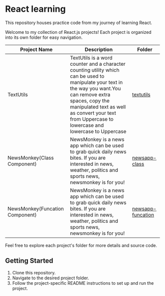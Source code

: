# React learning
This repository houses practice code from my journey of learning React.

Welcome to my collection of React.js projects! Each project is organized into its own folder for easy navigation.

| Project Name           | Description                          | Folder              |
|------------------------|--------------------------------------|---------------------|
| TextUtils | TextUtils is a word counter and a character counting utility which can be used to manipulate your text in the way you want.You can remove extra spaces, copy the manipulated text as well as convert your text from Uppercase to lowercase and lowercase to Uppercase                   | [textutils](https://github.com/Ja-yy/react-learning/tree/master/textutils)         |
| NewsMonkey(Class Component) | NewsMonkey is a news app which can be used to grab quick daily news bites. If you are interested in news, weather, politics and sports news, newsmonkey is for you! | [newsapp-class](https://github.com/Ja-yy/react-learning/tree/master/newsapp-class) |
| NewsMonkey(Funcation Component) | NewsMonkey is a news app which can be used to grab quick daily news bites. If you are interested in news, weather, politics and sports news, newsmonkey is for you! | [newsapp-funcation](https://github.com/Ja-yy/react-learning/tree/master/newsapp-function) |

Feel free to explore each project's folder for more details and source code.

## Getting Started

1. Clone this repository.
2. Navigate to the desired project folder.
3. Follow the project-specific README instructions to set up and run the project.
